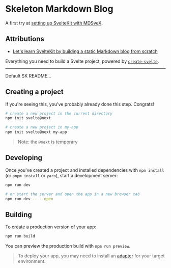 # Skeleton Markdown Blog
A first try at [setting up SvelteKit with MDSveX](https://github.com/acidtone/code-journal#march-22-2022).

## Attributions
- [Let's learn SvelteKit by building a static Markdown blog from scratch](https://joshcollinsworth.com/blog/build-static-sveltekit-markdown-blog)

Everything you need to build a Svelte project, powered by [`create-svelte`](https://github.com/sveltejs/kit/tree/master/packages/create-svelte).

---

Default SK README...

## Creating a project

If you're seeing this, you've probably already done this step. Congrats!

```bash
# create a new project in the current directory
npm init svelte@next

# create a new project in my-app
npm init svelte@next my-app
```

> Note: the `@next` is temporary

## Developing

Once you've created a project and installed dependencies with `npm install` (or `pnpm install` or `yarn`), start a development server:

```bash
npm run dev

# or start the server and open the app in a new browser tab
npm run dev -- --open
```

## Building

To create a production version of your app:

```bash
npm run build
```

You can preview the production build with `npm run preview`.

> To deploy your app, you may need to install an [adapter](https://kit.svelte.dev/docs/adapters) for your target environment.
